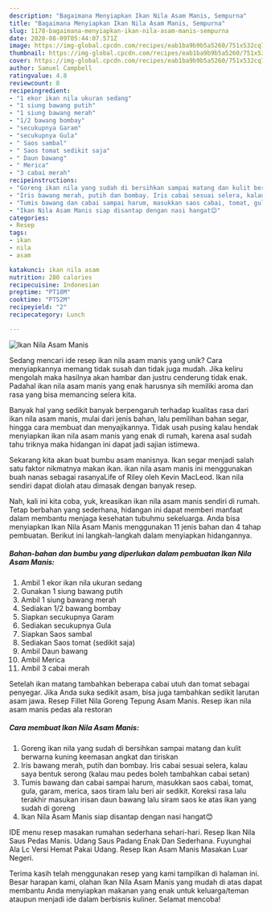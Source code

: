 ```yaml
---
description: "Bagaimana Menyiapkan Ikan Nila Asam Manis, Sempurna"
title: "Bagaimana Menyiapkan Ikan Nila Asam Manis, Sempurna"
slug: 1178-bagaimana-menyiapkan-ikan-nila-asam-manis-sempurna
date: 2020-08-09T05:44:07.571Z
image: https://img-global.cpcdn.com/recipes/eab1ba9b9b5a5260/751x532cq70/ikan-nila-asam-manis-foto-resep-utama.jpg
thumbnail: https://img-global.cpcdn.com/recipes/eab1ba9b9b5a5260/751x532cq70/ikan-nila-asam-manis-foto-resep-utama.jpg
cover: https://img-global.cpcdn.com/recipes/eab1ba9b9b5a5260/751x532cq70/ikan-nila-asam-manis-foto-resep-utama.jpg
author: Samuel Campbell
ratingvalue: 4.8
reviewcount: 8
recipeingredient:
- "1 ekor ikan nila ukuran sedang"
- "1 siung bawang putih"
- "1 siung bawang merah"
- "1/2 bawang bombay"
- "secukupnya Garam"
- "secukupnya Gula"
- " Saos sambal"
- " Saos tomat sedikit saja"
- " Daun bawang"
- " Merica"
- "3 cabai merah"
recipeinstructions:
- "Goreng ikan nila yang sudah di bersihkan sampai matang dan kulit berwarna kuning keemasan angkat dan tiriskan"
- "Iris bawang merah, putih dan bombay. Iris cabai sesuai selera, kalau saya bentuk serong (kalau mau pedes boleh tambahkan cabai setan)"
- "Tumis bawang dan cabai sampai harum, masukkan saos cabai, tomat, gula, garam, merica, saos tiram lalu beri air sedikit. Koreksi rasa lalu terakhir masukan irisan daun bawang lalu siram saos ke atas ikan yang sudah di goreng"
- "Ikan Nila Asam Manis siap disantap dengan nasi hangat😊"
categories:
- Resep
tags:
- ikan
- nila
- asam

katakunci: ikan nila asam 
nutrition: 280 calories
recipecuisine: Indonesian
preptime: "PT18M"
cooktime: "PT52M"
recipeyield: "2"
recipecategory: Lunch

---
```



![Ikan Nila Asam Manis](https://img-global.cpcdn.com/recipes/eab1ba9b9b5a5260/751x532cq70/ikan-nila-asam-manis-foto-resep-utama.jpg)

Sedang mencari ide resep ikan nila asam manis yang unik? Cara menyiapkannya memang tidak susah dan tidak juga mudah. Jika keliru mengolah maka hasilnya akan hambar dan justru cenderung tidak enak. Padahal ikan nila asam manis yang enak harusnya sih memiliki aroma dan rasa yang bisa memancing selera kita.

Banyak hal yang sedikit banyak berpengaruh terhadap kualitas rasa dari ikan nila asam manis, mulai dari jenis bahan, lalu pemilihan bahan segar, hingga cara membuat dan menyajikannya. Tidak usah pusing kalau hendak menyiapkan ikan nila asam manis yang enak di rumah, karena asal sudah tahu triknya maka hidangan ini dapat jadi sajian istimewa.

Sekarang kita akan buat bumbu asam manisnya. Ikan segar menjadi salah satu faktor nikmatnya makan ikan. ikan nila asam manis ini menggunakan buah nanas sebagai rasanyaLife of Riley oleh Kevin MacLeod. Ikan nila sendiri dapat diolah atau dimasak dengan banyak resep.


Nah, kali ini kita coba, yuk, kreasikan ikan nila asam manis sendiri di rumah. Tetap berbahan yang sederhana, hidangan ini dapat memberi manfaat dalam membantu menjaga kesehatan tubuhmu sekeluarga. Anda bisa menyiapkan Ikan Nila Asam Manis menggunakan 11 jenis bahan dan 4 tahap pembuatan. Berikut ini langkah-langkah dalam menyiapkan hidangannya.

<!--inarticleads1-->

##### Bahan-bahan dan bumbu yang diperlukan dalam pembuatan Ikan Nila Asam Manis:

1. Ambil 1 ekor ikan nila ukuran sedang
1. Gunakan 1 siung bawang putih
1. Ambil 1 siung bawang merah
1. Sediakan 1/2 bawang bombay
1. Siapkan secukupnya Garam
1. Sediakan secukupnya Gula
1. Siapkan  Saos sambal
1. Sediakan  Saos tomat (sedikit saja)
1. Ambil  Daun bawang
1. Ambil  Merica
1. Ambil 3 cabai merah


Setelah ikan matang tambahkan beberapa cabai utuh dan tomat sebagai penyegar. Jika Anda suka sedikit asam, bisa juga tambahkan sedikit larutan asam jawa. Resep Fillet Nila Goreng Tepung Asam Manis. Resep ikan nila asam manis pedas ala restoran 

<!--inarticleads2-->

##### Cara membuat Ikan Nila Asam Manis:

1. Goreng ikan nila yang sudah di bersihkan sampai matang dan kulit berwarna kuning keemasan angkat dan tiriskan
1. Iris bawang merah, putih dan bombay. Iris cabai sesuai selera, kalau saya bentuk serong (kalau mau pedes boleh tambahkan cabai setan)
1. Tumis bawang dan cabai sampai harum, masukkan saos cabai, tomat, gula, garam, merica, saos tiram lalu beri air sedikit. Koreksi rasa lalu terakhir masukan irisan daun bawang lalu siram saos ke atas ikan yang sudah di goreng
1. Ikan Nila Asam Manis siap disantap dengan nasi hangat😊


IDE menu resep masakan rumahan sederhana sehari-hari. Resep Ikan Nila Saus Pedas Manis. Udang Saus Padang Enak Dan Sederhana. Fuyunghai Ala Lc Versi Hemat Pakai Udang. Resep Ikan Asam Manis Masakan Luar Negeri. 

Terima kasih telah menggunakan resep yang kami tampilkan di halaman ini. Besar harapan kami, olahan Ikan Nila Asam Manis yang mudah di atas dapat membantu Anda menyiapkan makanan yang enak untuk keluarga/teman ataupun menjadi ide dalam berbisnis kuliner. Selamat mencoba!
